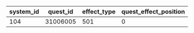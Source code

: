 |system_id|quest_id|effect_type|quest_effect_position|
| --- | --- | --- | --- |
|104|31006005|501|0|